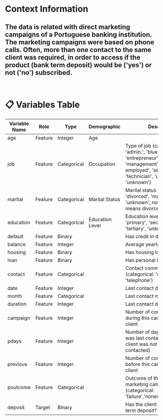 # Context Information
## The data is related with direct marketing campaigns of a Portuguese banking institution. The marketing campaigns were based on phone calls. Often, more than one contact to the same client was required, in order to access if the product (bank term deposit) would be ('yes') or not ('no') subscribed. 
<br>

# 📋 Variables Table

| Variable Name     | Role    | Type        | Demographic     | Description                                                                                                                                     | Units  | Missing Values |
|------------------|---------|-------------|------------------|-------------------------------------------------------------------------------------------------------------------------------------------------|--------|----------------|
| age              | Feature | Integer     | Age              |                                                                                                                                                 |        | no             |
| job              | Feature | Categorical | Occupation       | Type of job (categorical: 'admin.', 'blue-collar', 'entrepreneur', 'housemaid', 'management', 'retired', 'self-employed', 'services', 'student', 'technician', 'unemployed', 'unknown') |        | no             |
| marital          | Feature | Categorical | Marital Status   | Marital status (categorical: 'divorced', 'married', 'single', 'unknown'; note: 'divorced' means divorced or widowed)                           |        | no             |
| education        | Feature | Categorical | Education Level  | Education level (categorical: 'primary', 'secondary', 'tertiary', 'unknown') |        | no             |
| default          | Feature | Binary      |                  | Has credit in default?                                                                                                                          |        | no             |
| balance          | Feature | Integer     |                  | Average yearly balance                                                                                                                          | euros  | no             |
| housing          | Feature | Binary      |                  | Has housing loan?                                                                                                                                |        | no             |
| loan             | Feature | Binary      |                  | Has personal loan?                                                                                                                               |        | no             |
| contact          | Feature | Categorical |                  | Contact communication type (categorical: 'cellular', 'telephone')                                                                               |        | yes            |
| date      | Feature | Integer        |                  | Last contact date of the month                                                                                                                     |        |                |
| month     | Feature | Categorical       |                  | Last contact month                                                                                                            |        | no             |
| duration         | Feature | Integer     |                  | Last contact duration                                                                                                                            | seconds| no             |
| campaign         | Feature | Integer     |                  | Number of contacts performed during this campaign for this client                                                                                |        | no             |
| pdays            | Feature | Integer     |                  | Number of days since the client was last contacted (999 means client was not previously contacted)                                               | days   | no             |
| previous         | Feature | Integer     |                  | Number of contacts performed before this campaign for this client                                                                                |        | no             |
| poutcome         | Feature | Categorical |                  | Outcome of the previous marketing campaign (categorical: 'failure','nonexistent','success')                                                      |        | no             |
| deposit                | Target  | Binary      |                  | Has the client subscribed to a term deposit?                                                                                                     |        | no             |
